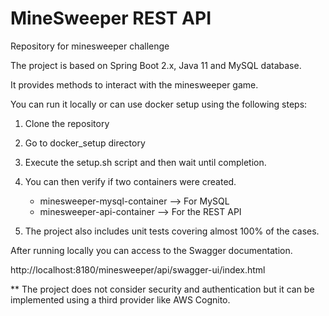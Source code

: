 # MineSweeper REST API
Repository for minesweeper challenge

The project is based on Spring Boot 2.x, Java 11 and MySQL database.

It provides methods to interact with the minesweeper game.

You can run it locally or can use docker setup using the following steps:

1. Clone the repository
2. Go to docker_setup directory
3. Execute the setup.sh script and then wait until completion.
4. You can then verify if two containers were created.

    - minesweeper-mysql-container --> For MySQL
    - minesweeper-api-container --> For the REST API
    
5. The project also includes unit tests covering almost 100% of the cases.

After running locally you can access to the Swagger documentation.

http://localhost:8180/minesweeper/api/swagger-ui/index.html

** The project does not consider security and authentication but it can be implemented
using a third provider like AWS Cognito.
    
